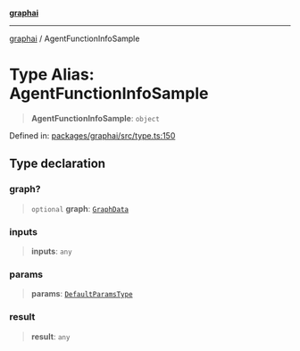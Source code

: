 [**graphai**](../README.md)

***

[graphai](../globals.md) / AgentFunctionInfoSample

# Type Alias: AgentFunctionInfoSample

> **AgentFunctionInfoSample**: `object`

Defined in: [packages/graphai/src/type.ts:150](https://github.com/kawamataryo/graphai/blob/d1a2c5ee2f62deae7af78fb66f65face3cfa29fb/packages/graphai/src/type.ts#L150)

## Type declaration

### graph?

> `optional` **graph**: [`GraphData`](GraphData.md)

### inputs

> **inputs**: `any`

### params

> **params**: [`DefaultParamsType`](DefaultParamsType.md)

### result

> **result**: `any`
